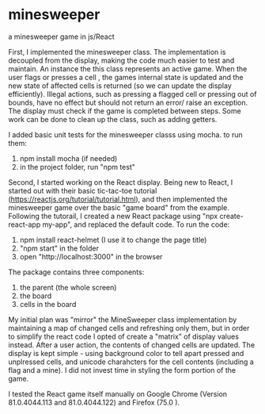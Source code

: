 # minesweeper
a minesweeper game in js/React

First, I implemented the minesweeper class. The implementation is decoupled from the display, making the code much easier to test and maintain.
An instance the this class represents an active game.
When the user flags or presses a cell , the games internal state is updated and the new state of affected cells is returned (so we can update the display efficiently).
Illegal actions, such as pressing a flagged cell or pressing out of bounds, have no effect but should not return an error/ raise an exception.
The display must check if the game is completed between steps.
Some work can be done to clean up the class, such as adding getters.

I added basic unit tests for the minesweeper classs using mocha.
to run them:
1. npm install mocha (if needed)
2. in the project folder, run "npm test"

Second, I started working on the React display.
Being new to React, I started out with their basic tic-tac-toe tutorial (https://reactjs.org/tutorial/tutorial.html), and then implemented the minesweeper game over the basic "game board" from the example.
Following the tutorail, I created a new React package using "npx create-react-app my-app", and replaced the default code.
To run the code:
1. npm install react-helmet (I use it to change the page title)
2. "npm start" in the folder
3. open "http://localhost:3000" in the browser

The package contains three components:
1. the parent (the whole screen)
2. the board
3. cells in the board

My initial plan was "mirror" the MineSweeper class implementation by maintaining a map of changed cells and refreshing  only them, but in order to simplify the react code I opted of create a "matrix" of display values instead. After a user action, the contents of changed cells are updated.
The display is kept simple - using background color to tell apart pressed and unplressed cells, and unicode charahcters for the cell contents (including a flag and a mine).
I did not invest time in styling the form portion of the game.


I tested the React game itself manually on Google Chrome (Version 81.0.4044.113 and 81.0.4044.122) and Firefox (75.0 ).
